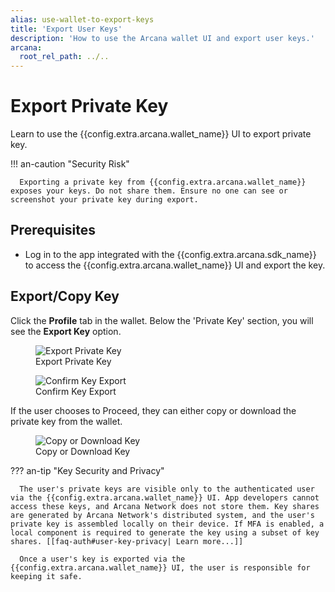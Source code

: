 ```yaml
---
alias: use-wallet-to-export-keys
title: 'Export User Keys'
description: 'How to use the Arcana wallet UI and export user keys.'
arcana:
  root_rel_path: ../..
---
```


# Export Private Key 

Learn to use the {{config.extra.arcana.wallet_name}} UI to export private key.

!!! an-caution "Security Risk"

      Exporting a private key from {{config.extra.arcana.wallet_name}} exposes your keys. Do not share them. Ensure no one can see or screenshot your private key during export.

## Prerequisites

* Log in to the app integrated with the {{config.extra.arcana.sdk_name}} to access the {{config.extra.arcana.wallet_name}} UI and export the key.

## Export/Copy Key

Click the **Profile** tab in the wallet. Below the 'Private Key' section, you will see the **Export Key** option.

<figure markdown="span">
  <img class="an-screenshots-noeffects width_35pc" alt="Export Private Key" src="{{config.extra.arcana.img_dir}}/an_wallet_export_key_screen.{{config.extra.arcana.img_png}}"/>
  <figcaption>Export Private Key</figcaption>
</figure>

<figure markdown="span">
  <img class="an-screenshots-noeffects width_35pc" alt="Confirm Key Export" src="{{config.extra.arcana.img_dir}}/an_wallet_export_key_confirm.{{config.extra.arcana.img_png}}"/>
  <figcaption>Confirm Key Export</figcaption>
</figure>

If the user chooses to Proceed, they can either copy or download the private key from the wallet.

<figure markdown="span">
  <img class="an-screenshots-noeffects width_35pc" alt="Copy or Download Key" src="{{config.extra.arcana.img_dir}}/an_wallet_export_key_copy.{{config.extra.arcana.img_png}}"/>
  <figcaption>Copy or Download Key</figcaption>
</figure>

??? an-tip "Key Security and Privacy"

      The user's private keys are visible only to the authenticated user via the {{config.extra.arcana.wallet_name}} UI. App developers cannot access these keys, and Arcana Network does not store them. Key shares are generated by Arcana Network's distributed system, and the user's private key is assembled locally on their device. If MFA is enabled, a local component is required to generate the key using a subset of key shares. [[faq-auth#user-key-privacy| Learn more...]]

      Once a user's key is exported via the {{config.extra.arcana.wallet_name}} UI, the user is responsible for keeping it safe.